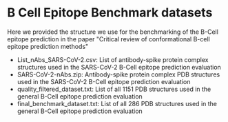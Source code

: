 # B Cell Epitope Benchmark datasets

Here we provided the structure we use for the benchmarking of the B-Cell epitope prediction in the paper "Critical review of conformational B-cell epitope prediction methods"

- List_nAbs_SARS-CoV-2.csv: List of antibody-spike protein complex structures used in the SARS-CoV-2 B-Cell epitope prediction evaluation
- SARS-CoV-2-nAbs.zip: Antibody-spike protein complex PDB structures used in the SARS-CoV-2 B-Cell epitope prediction evaluation
- quality_filtered_dataset.txt: List of all 1151 PDB structures used in the general B-Cell epitope prediction evaluation
- final_benchmark_dataset.txt: List of all 286 PDB structures used in the general B-Cell epitope prediction evaluation

